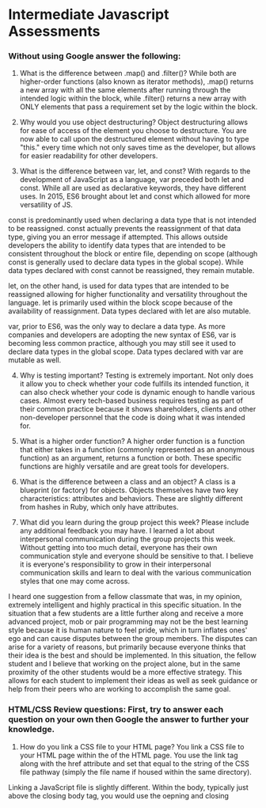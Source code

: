 # Intermediate Javascript Assessments

### Without using Google answer the following:

1. What is the difference between .map() and .filter()?
While both are higher-order functions (also known as iterator methods), .map() returns a new array with all the same elements after running through the intended logic within the block, while .filter() returns a new array with ONLY elements that pass a requirement set by the logic within the block.

2. Why would you use object destructuring?
Object destructuring allows for ease of access of the element you choose to destructure. You are now able to call upon the destructured element without having to type "this." every time which not only saves time as the developer, but allows for easier readability for other developers.

3. What is the difference between var, let, and const?
With regards to the development of JavaScript as a language, var preceded both let and const. While all are used as declarative keywords, they have different uses. In 2015, ES6 brought about let and const which allowed for more versatility of JS.

const is predominantly used when declaring a data type that is not intended to be reassigned. const actually prevents the reassignment of that data type, giving you an error message if attempted. This allows outside developers the ability to identify data types that are intended to be consistent throughout the block or entire file, depending on scope (although const is generally used to declare data types in the global scope). While data types declared with const cannot be reassigned, they remain mutable.

let, on the other hand, is used for data types that are intended to be reassigned allowing for higher functionality and versatility throughout the language. let is primarily used within the block scope because of the availability of reassignment. Data types declared with let are also mutable.

var, prior to ES6, was the only way to declare a data type. As more companies and developers are adopting the new syntax of ES6, var is becoming less common practice, although you may still see it used to declare data types in the global scope. Data types declared with var are mutable as well.

4. Why is testing important?
Testing is extremely important. Not only does it allow you to check whether your code fulfills its intended function, it can also check whether your code is dynamic enough to handle various cases. Almost every tech-based business requires testing as part of their common practice because it shows shareholders, clients and other non-developer personnel that the code is doing what it was intended for.

5. What is a higher order function?
A higher order function is a function that either takes in a function (commonly represented as an anonymous function) as an argument, returns a function or both. These specific functions are highly versatile and are great tools for developers.

6. What is the difference between a class and an object?
A class is a blueprint (or factory) for objects. Objects themselves have two key characteristics: attributes and behaviors. These are slightly different from hashes in Ruby, which only have attributes.

7. What did you learn during the group project this week? Please include any additional feedback you may have.
I learned a lot about interpersonal communication during the group projects this week. Without getting into too much detail, everyone has their own communication style and everyone should be sensitive to that. I believe it is everyone's responsibility to grow in their interpersonal communication skills and learn to deal with the various communication styles that one may come across.

I heard one suggestion from a fellow classmate that was, in my opinion, extremely intelligent and highly practical in this specific situation. In the situation that a few students are a little further along and receive a more advanced project, mob or pair programming may not be the best learning style because it is human nature to feel pride, which in turn inflates ones' ego and can cause disputes between the group members. The disputes can arise for a variety of reasons, but primarily because everyone thinks that their idea is the best and should be implemented. In this situation, the fellow student and I believe that working on the project alone, but in the same proximity of the other students would be a more effective strategy. This allows for each student to implement their ideas as well as seek guidance or help from their peers who are working to accomplish the same goal.


### HTML/CSS Review questions: First, try to answer each question on your own then Google the answer to further your knowledge.

1. How do you link a CSS file to your HTML page?
You link a CSS file to your HTML page within the <head> of the HTML page. You use the link tag along with the href attribute and set that equal to the string of the CSS file pathway (simply the file name if housed within the same directory).

Linking a JavaScript file is slightly different. Within the body, typically just above the closing body tag, you would use the oepning and closing <script> tags along with the attribute src and set that equal to the string of the JS file pathway (or simply the file name if housed within the same directory). This is typically located at the bottom of the body because everything in the HTML page linked to JS above these tags will be recognized. Anything below these tags (while still within the body) will not be recognized by the JS file.

2. What is the difference between a div and a span?

3. What is a CSS class? When should you use an id instead of a class?

4. Name 4 semantic HTML tags.

5. What are three options for creating responsive design?


### Stretch: The following questions are potential interview questions. First, try to answer each question on your own then Google the answer to further your knowledge.

1. What is front end development? Can you identify any tools/skills that are uniquely required of front end developers?

2. What is block scope in JavaScript?

3. How would you explain the idea of "inheritance" in object oriented programming?
